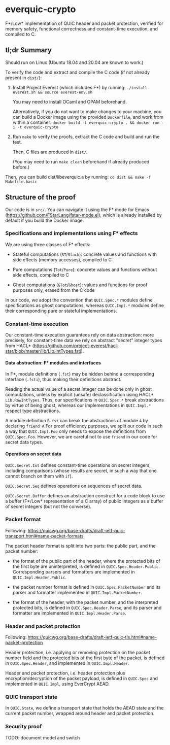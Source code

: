 # everquic-crypto

F\*/Low\* implementation of QUIC header and packet protection, verified
for memory safety, functional correctness and constant-time execution,
and compiled to C.

## tl;dr Summary

Should run on Linux (Ubuntu 18.04 and 20.04 are known to work.)

To verify the code and extract and compile the C code (if not already
present in `dist/`):

1. Install Project Everest (which includes F*) by running:
   `./install-everest.sh && source everest-env.sh`

   You may need to install OCaml and OPAM beforehand.

   Alternatively, if you do not want to make changes to your machine,
   you can build a Docker image using the provided `Dockerfile`, and
   work from within a container:
   `docker build -t everquic-crypto . && docker run -i -t everquic-crypto`

2. Run `make` to verify the proofs, extract the C code and build and
   run the test.

   Then, C files are produced in `dist/`.

   (You may need to run `make clean` beforehand if already produced
   before.)

Then, you can build dist/libeverquic.a by running:
`cd dist && make -f Makefile.basic`

## Structure of the proof

Our code is in `src/`. You can navigate it using the F* mode for Emacs
(https://github.com/FStarLang/fstar-mode.el), which is already
installed by default if you build the Docker image.

### Specifications and implementations using F* effects

We are using three classes of F* effects:

* Stateful computations (`ST`/`Stack`): concrete values and functions
  with side effects (memory accesses), compiled to C

* Pure computations (`Tot`/`Pure`): concrete values and functions
  without side effects, compiled to C

* Ghost computations (`GTot`/`Ghost`): values and functions for proof
  purposes only, erased from the C code

In our code, we adopt the convention that `QUIC.Spec.*` modules define
specifications as ghost computations, whereas `QUIC.Impl.*` modules
define their corresponding pure or stateful implementations.

### Constant-time execution

Our constant-time execution guarantees rely on data abstraction: more
precisely, for constant-time data we rely on abstract "secret" integer
types from HACL*
(https://github.com/project-everest/hacl-star/blob/master/lib/Lib.IntTypes.fsti).

#### Data abstraction: F* modules and interfaces

In F*, module definitions (`.fst`) may be hidden behind a
corresponding interface (`.fsti`), thus making their definitions
abstract.

Reading the actual value of a secret integer can be done only in ghost
computations, unless by explicit (unsafe) declassification using HACL*
`Lib.RawIntTypes`. Thus, our specifications in `QUIC.Spec.*` break
abstractions by virtue of being ghost, whereas our implementations in
`QUIC.Impl.*` respect type abstractions.

A module definition `B.fst` can break the abstractions of module `A`
by declaring `friend A`.For proof efficiency purposes, we split our
code in such a way that `QUIC.Impl.Foo` only needs to expose the
definitions from `QUIC.Spec.Foo`. However, we are careful not to use
`friend` in our code for secret data types.

#### Operations on secret data

`QUIC.Secret.Int` defines constant-time operations on secret integers,
including comparisons (whose results are secret, in such a way that
one cannot branch on them with `if`).

`QUIC.Secret.Seq` defines operations on sequences of secret data.

`QUIC.Secret.Buffer` defines an abstraction construct for a code block
to use a buffer (F\*/Low\* representation of a C array) of public
integers as a buffer of secret integers (but not the converse).

### Packet format

Following: https://quicwg.org/base-drafts/draft-ietf-quic-transport.html#name-packet-formats

The packet header format is split into two parts: the public part, and
the packet number:

* the format of the public part of the header, where the protected
  bits of the first byte are uninterpreted, is defined in
  `QUIC.Spec.Header.Public`. Corresponding parsers and formatters are
  implemented in `QUIC.Impl.Header.Public`.

* the packet number format is defined in `QUIC.Spec.PacketNumber` and
  its parser and formatter implemented in `QUIC.Impl.PacketNumber`.

* the format of the header, with the packet number, and the
  interpreted protected bits, is defined in `QUIC.Spec.Header.Parse`,
  and its parser and formatter are implemented in
  `QUIC.Impl.Header.Parse`.

### Header and packet protection

Following: https://quicwg.org/base-drafts/draft-ietf-quic-tls.html#name-packet-protection

Header protection, i.e. applying or removing protection on the packet
number field and the protected bits of the first byte of the packet,
is defined in `QUIC.Spec.Header`, and implemented in
`QUIC.Impl.Header`.

Header and packet protection, i.e. header protection plus
encryption/decryption of the packet payload, is defined in `QUIC.Spec`
and implemented in `QUIC.Impl`, using EverCrypt AEAD.

### QUIC transport state

In `QUIC.State`, we define a transport state that holds the AEAD state
and the current packet number, wrapped around header and packet
protection.

### Security proof

TODO: document model and switch
